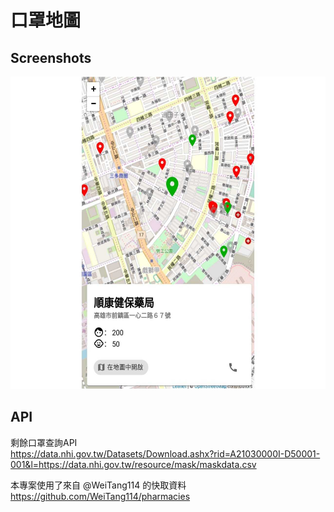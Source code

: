 # 口罩地圖

## Screenshots

<img height="500px" src="https://raw.githubusercontent.com/lycheetw/mask-web/master/public/screenshot.jpeg"/>

## API
剩餘口罩查詢API <br />
https://data.nhi.gov.tw/Datasets/Download.ashx?rid=A21030000I-D50001-001&l=https://data.nhi.gov.tw/resource/mask/maskdata.csv

本專案使用了來自 @WeiTang114 的快取資料 <br />
https://github.com/WeiTang114/pharmacies

